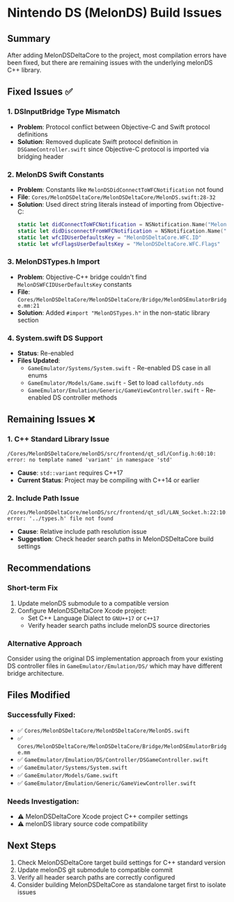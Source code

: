 # Nintendo DS (MelonDS) Build Issues

## Summary
After adding MelonDSDeltaCore to the project, most compilation errors have been fixed, but there are remaining issues with the underlying melonDS C++ library.

## Fixed Issues ✅

### 1. DSInputBridge Type Mismatch
- **Problem**: Protocol conflict between Objective-C and Swift protocol definitions
- **Solution**: Removed duplicate Swift protocol definition in `DSGameController.swift` since Objective-C protocol is imported via bridging header

### 2. MelonDS Swift Constants
- **Problem**: Constants like `MelonDSDidConnectToWFCNotification` not found
- **File**: `Cores/MelonDSDeltaCore/MelonDSDeltaCore/MelonDS.swift:28-32`
- **Solution**: Used direct string literals instead of importing from Objective-C:
  ```swift
  static let didConnectToWFCNotification = NSNotification.Name("MelonDSDidConnectToWFCNotification")
  static let didDisconnectFromWFCNotification = NSNotification.Name("MelonDSDidDisconnectFromWFCNotification")
  static let wfcIDUserDefaultsKey = "MelonDSDeltaCore.WFC.ID"
  static let wfcFlagsUserDefaultsKey = "MelonDSDeltaCore.WFC.Flags"
  ```

### 3. MelonDSTypes.h Import
- **Problem**: Objective-C++ bridge couldn't find `MelonDSWFCIDUserDefaultsKey` constants
- **File**: `Cores/MelonDSDeltaCore/MelonDSDeltaCore/Bridge/MelonDSEmulatorBridge.mm:21`
- **Solution**: Added `#import "MelonDSTypes.h"` in the non-static library section

### 4. System.swift DS Support
- **Status**: Re-enabled
- **Files Updated**:
  - `GameEmulator/Systems/System.swift` - Re-enabled DS case in all enums
  - `GameEmulator/Models/Game.swift` - Set to load `callofduty.nds`
  - `GameEmulator/Emulation/Generic/GameViewController.swift` - Re-enabled DS controller methods

## Remaining Issues ❌

### 1. C++ Standard Library Issue
```
/Cores/MelonDSDeltaCore/melonDS/src/frontend/qt_sdl/Config.h:60:10:
error: no template named 'variant' in namespace 'std'
```
- **Cause**: `std::variant` requires C++17
- **Current Status**: Project may be compiling with C++14 or earlier

### 2. Include Path Issue
```
/Cores/MelonDSDeltaCore/melonDS/src/frontend/qt_sdl/LAN_Socket.h:22:10:
error: '../types.h' file not found
```
- **Cause**: Relative include path resolution issue
- **Suggestion**: Check header search paths in MelonDSDeltaCore build settings

## Recommendations

### Short-term Fix
1. Update melonDS submodule to a compatible version
2. Configure MelonDSDeltaCore Xcode project:
   - Set C++ Language Dialect to `GNU++17` or `C++17`
   - Verify header search paths include melonDS source directories

### Alternative Approach
Consider using the original DS implementation approach from your existing DS controller files in `GameEmulator/Emulation/DS/` which may have different bridge architecture.

## Files Modified

### Successfully Fixed:
- ✅ `Cores/MelonDSDeltaCore/MelonDSDeltaCore/MelonDS.swift`
- ✅ `Cores/MelonDSDeltaCore/MelonDSDeltaCore/Bridge/MelonDSEmulatorBridge.mm`
- ✅ `GameEmulator/Emulation/DS/Controller/DSGameController.swift`
- ✅ `GameEmulator/Systems/System.swift`
- ✅ `GameEmulator/Models/Game.swift`
- ✅ `GameEmulator/Emulation/Generic/GameViewController.swift`

### Needs Investigation:
- ⚠️ MelonDSDeltaCore Xcode project C++ compiler settings
- ⚠️ melonDS library source code compatibility

## Next Steps

1. Check MelonDSDeltaCore target build settings for C++ standard version
2. Update melonDS git submodule to compatible commit
3. Verify all header search paths are correctly configured
4. Consider building MelonDSDeltaCore as standalone target first to isolate issues
